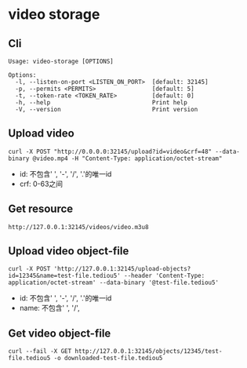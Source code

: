 # video storage

## Cli

```text
Usage: video-storage [OPTIONS]

Options:
  -l, --listen-on-port <LISTEN_ON_PORT>  [default: 32145]
  -p, --permits <PERMITS>                [default: 5]
  -t, --token-rate <TOKEN_RATE>          [default: 0]
  -h, --help                             Print help
  -V, --version                          Print version
```

## Upload video

```shell
curl -X POST "http://0.0.0.0:32145/upload?id=video&crf=48" --data-binary @video.mp4 -H "Content-Type: application/octet-stream"
```

- id: 不包含' ', '-', '/', '.'的唯一id
- crf: 0-63之间

## Get resource

```shell
http://127.0.0.1:32145/videos/video.m3u8
```

## Upload video object-file

```shell
curl -X POST 'http://127.0.0.1:32145/upload-objects?id=12345&name=test-file.tediou5' --header 'Content-Type: application/octet-stream' --data-binary '@test-file.tediou5'
```

- id: 不包含' ', '-', '/', '.'的唯一id
- name: 不包含' ', '/',

## Get video object-file

```shell
curl --fail -X GET http://127.0.0.1:32145/objects/12345/test-file.tediou5 -o downloaded-test-file.tediou5
```
